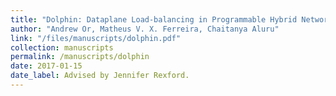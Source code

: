 ```yaml
---
title: "Dolphin: Dataplane Load-balancing in Programmable Hybrid Networks"
author: "Andrew Or, Matheus V. X. Ferreira, Chaitanya Aluru"
link: "/files/manuscripts/dolphin.pdf"
collection: manuscripts
permalink: /manuscripts/dolphin
date: 2017-01-15
date_label: Advised by Jennifer Rexford.
---
```


